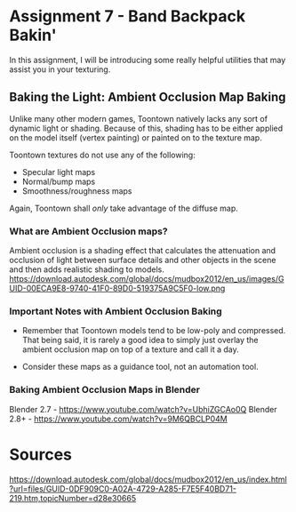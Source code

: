# Assignment 7 - Band Backpack Bakin'

In this assignment, I will be introducing some really helpful utilities that may assist you in your texturing.

## Baking the Light: Ambient Occlusion Map Baking

Unlike many other modern games, Toontown natively lacks any sort of dynamic light or shading. Because of this, shading has to be either applied on the model itself (vertex painting) or painted on to the texture map.

Toontown textures do not use any of the following:
- Specular light maps
- Normal/bump maps
- Smoothness/roughness maps

Again, Toontown shall *only* take advantage of the diffuse map.

### What are Ambient Occlusion maps?
Ambient occlusion is a shading effect that calculates the attenuation and occlusion of light between surface details and other objects in the scene and then adds realistic shading to models.
https://download.autodesk.com/global/docs/mudbox2012/en_us/images/GUID-00ECA9E8-9740-41F0-89D0-519375A9C5F0-low.png

### Important Notes with Ambient Occlusion Baking
- Remember that Toontown models tend to be low-poly and compressed. That being said, it is rarely a good idea to simply just overlay the ambient occlusion map on top of a texture and call it a day.

- Consider these maps as a guidance tool, not an automation tool.

### Baking Ambient Occlusion Maps in Blender

Blender 2.7 - https://www.youtube.com/watch?v=UbhiZGCAo0Q
Blender 2.8+ - https://www.youtube.com/watch?v=9M6QBCLP04M

# Sources

https://download.autodesk.com/global/docs/mudbox2012/en_us/index.html?url=files/GUID-0DF909C0-A02A-4729-A285-F7E5F40BD71-219.htm,topicNumber=d28e30665